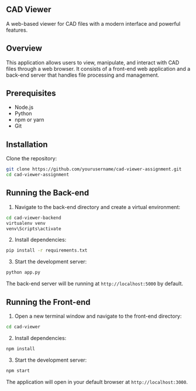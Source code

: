 ## CAD Viewer

A web-based viewer for CAD files with a modern interface and powerful features.

## Overview

This application allows users to view, manipulate, and interact with CAD files through a web browser. It consists of a front-end web application and a back-end server that handles file processing and management.

## Prerequisites

- Node.js
- Python
- npm or yarn
- Git

## Installation

Clone the repository:

```bash
git clone https://github.com/yourusername/cad-viewer-assignment.git
cd cad-viewer-assignment
```

## Running the Back-end

1. Navigate to the back-end directory and create a virtual environment:

```bash
cd cad-viewer-backend
virtualenv venv
venv\Scripts\activate
```


2. Install dependencies:

```bash
pip install -r requirements.txt
```

3. Start the development server:

```bash
python app.py 
```

The back-end server will be running at `http://localhost:5000` by default.

## Running the Front-end

1. Open a new terminal window and navigate to the front-end directory:

```bash
cd cad-viewer
```

2. Install dependencies:

```bash
npm install
```

3. Start the development server:

```bash
npm start
```

The application will open in your default browser at `http://localhost:3000`.
